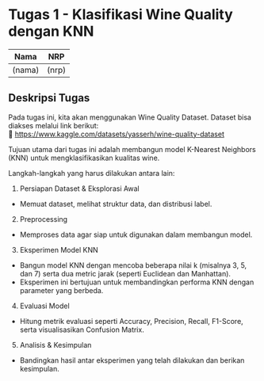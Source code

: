 # Tugas 1 - Klasifikasi Wine Quality dengan KNN

| Nama              | NRP        |
|-------------------|------------|
| (nama)            | (nrp)      |

## Deskripsi Tugas
Pada tugas ini, kita akan menggunakan Wine Quality Dataset. Dataset bisa diakses melalui link berikut:\
🔗 https://www.kaggle.com/datasets/yasserh/wine-quality-dataset

Tujuan utama dari tugas ini adalah membangun model K-Nearest Neighbors (KNN) untuk mengklasifikasikan kualitas wine. 

Langkah-langkah yang harus dilakukan antara lain:
1. Persiapan Dataset & Eksplorasi Awal
- Memuat dataset, melihat struktur data, dan distribusi label.

2. Preprocessing 
- Memproses data agar siap untuk digunakan dalam membangun model.

3. Eksperimen Model KNN
- Bangun model KNN dengan mencoba beberapa nilai k (misalnya 3, 5, dan 7) serta dua metric jarak (seperti Euclidean dan Manhattan).
- Eksperimen ini bertujuan untuk membandingkan performa KNN dengan parameter yang berbeda.

4. Evaluasi Model
- Hitung metrik evaluasi seperti Accuracy, Precision, Recall, F1-Score, serta visualisasikan Confusion Matrix.

5. Analisis & Kesimpulan
- Bandingkan hasil antar eksperimen yang telah dilakukan dan berikan kesimpulan.